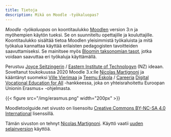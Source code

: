 ```yaml
---
title: Tietoja
description: Mikä on Moodle -työkaluopas?
---
```


*Moodle -työkaluopas* on koontitaulukko [Moodlen](https://moodle.org/) version 3:n ja myöhempien käytön tueksi. Se on suunniteltu opettajille ja kouluttajille. Koontitaulukko sisältää tietoa Moodlen yleisimmistä työkaluista ja mitä työkalua kannattaa käyttää erilaisten pedagogisten tavoitteiden saavuttamiseksi. Se mainitsee myös [Bloomin taksonomian tasot](https://en.wikipedia.org/wiki/Bloom%27s_taxonomy), jotka voidaan saavuttaa eri työkaluja käyttämällä.

Perustuu [Joyce Seitzingerin](https://twitter.com/catspyjamasnz) / [Eastern Institute of Technologyn](https://www.eit.ac.nz/) (NZ) ideaan. Soveltanut toukokuussa 2020 Moodle 3.x:lle [Nicolas Martignoni][nm] ja kääntänyt suomeksi [Ville Vierimaa](https://github.com/KV-Ville) ja [Teemu Eskola](https://github.com/XtraTerrestrial84) / [Careeria](https://www.careeria.fi) [Digital Vocational Education for All](https://www.digivet4all.com) -hankkeessa, joka on yhteisrahoitettu Euroopan Unionin Erasmus+ -ohjelmasta.

{{< figure src="/img/erasmus.png" width="200px" >}}

Moodletoolguide.net sivusto on lisensoitu [Creative Commons BY-NC-SA 4.0 International](https://creativecommons.org/licenses/by-nc-sa/4.0/) lisenssillä.

Tämän sivuston on tehnyt [Nicolas Martignoni][nm]. Käyttö vaatii [uuden selainversion](https://browsehappy.com/) käyttöä.

 [nm]: https://blog.martignoni.net/a-propos/
